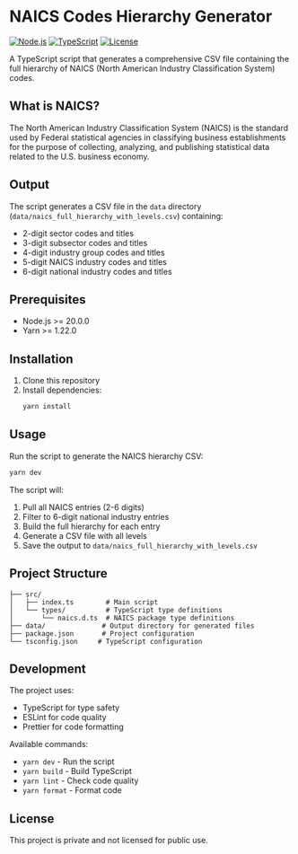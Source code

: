 # NAICS Codes Hierarchy Generator

[![Node.js](https://img.shields.io/badge/Node.js-%3E%3D20.0.0-339933?logo=nodedotjs)](https://nodejs.org)
[![TypeScript](https://img.shields.io/badge/TypeScript-5.0.0-3178C6?logo=typescript)](https://www.typescriptlang.org)
[![License](https://img.shields.io/badge/License-Private-red)](LICENSE)

A TypeScript script that generates a comprehensive CSV file containing the full hierarchy of NAICS (North American Industry Classification System) codes.

## What is NAICS?

The North American Industry Classification System (NAICS) is the standard used by Federal statistical agencies in classifying business establishments for the purpose of collecting, analyzing, and publishing statistical data related to the U.S. business economy.

## Output

The script generates a CSV file in the `data` directory (`data/naics_full_hierarchy_with_levels.csv`) containing:

- 2-digit sector codes and titles
- 3-digit subsector codes and titles
- 4-digit industry group codes and titles
- 5-digit NAICS industry codes and titles
- 6-digit national industry codes and titles

## Prerequisites

- Node.js >= 20.0.0
- Yarn >= 1.22.0

## Installation

1. Clone this repository
2. Install dependencies:
   ```bash
   yarn install
   ```

## Usage

Run the script to generate the NAICS hierarchy CSV:

```bash
yarn dev
```

The script will:

1. Pull all NAICS entries (2-6 digits)
2. Filter to 6-digit national industry entries
3. Build the full hierarchy for each entry
4. Generate a CSV file with all levels
5. Save the output to `data/naics_full_hierarchy_with_levels.csv`

## Project Structure

```
├── src/
│   ├── index.ts        # Main script
│   └── types/          # TypeScript type definitions
│       └── naics.d.ts  # NAICS package type definitions
├── data/              # Output directory for generated files
├── package.json       # Project configuration
└── tsconfig.json     # TypeScript configuration
```

## Development

The project uses:

- TypeScript for type safety
- ESLint for code quality
- Prettier for code formatting

Available commands:

- `yarn dev` - Run the script
- `yarn build` - Build TypeScript
- `yarn lint` - Check code quality
- `yarn format` - Format code

## License

This project is private and not licensed for public use.

